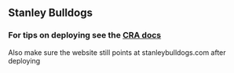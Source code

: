 ## Stanley Bulldogs

### For tips on deploying see the [CRA docs](https://facebook.github.io/create-react-app/docs/deployment#github-pages-https-pagesgithubcom)
Also make sure the website still points at stanleybulldogs.com after deploying